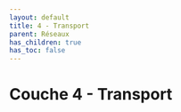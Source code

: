 ```yaml
---
layout: default
title: 4 - Transport
parent: Réseaux
has_children: true
has_toc: false
---
```


# Couche 4 - Transport
